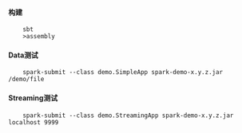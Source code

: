 #### 构建

        sbt
        >assembly

#### Data测试
        
        spark-submit --class demo.SimpleApp spark-demo-x.y.z.jar /demo/file         

#### Streaming测试        

        spark-submit --class demo.StreamingApp spark-demo-x.y.z.jar localhost 9999